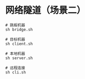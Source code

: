 # 网络隧道（场景二）

```
# 跳板机器
sh bridge.sh

# 目标机器
sh client.sh

# 本地机器
sh server.sh

# 远程连接
sh cli.sh
```
